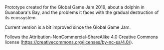 Prototype created for the Global Game Jam 2019, about a dolphin in Guanabara's Bay, and the problems it faces with the gradual destruction of its ecossystem. 

Current version is a bit improved since the Global Game Jam.

Follows the Attribution-NonCommercial-ShareAlike 4.0 Creative Commons license (https://creativecommons.org/licenses/by-nc-sa/4.0/).
